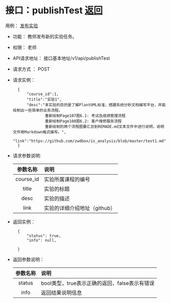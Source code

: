 <!-- markdownlint-disable MD033-->
<!-- 禁止MD033类型的警告 https://www.npmjs.com/package/markdownlint -->

# 接口：publishTest  [返回](../README.md)
用例： [发布实验](../用例/发布实验.md)

- 功能：
    教师发布新的实验任务。
    
- 权限：
    老师  
    
- API请求地址： 
    接口基本地址/v1/api/publishTest

- 请求方式 ：
    POST

- 请求实例：

        {
            "course_id":1,
            "title":"实验1",
            "desc":"本实验的目的是了解PlantUML标准，搭建系统分析文档编写平台，并能绘制出一些简单的业务流程。
                    重新绘制Page107图6.1: 考试及成绩管理流程
                    重新绘制Page108图6.2: 客户维修服务流程
                    重新绘制的两个流程图要汇总到REMADE.md文本文件中进行说明，说明文件用Markdown格式编写。",
            "link":"https://github.com/zwdbox/is_analysis/blob/master/test1.md"
        }
        
- 请求参数说明:        

  |参数名称|说明|
  |:---------:|:--------------------------------------------------------|      
  |course_id|实验所属课程的编号|
  |title|实验的标题| 
  |desc|实验的描述|
  |link|实验的详细介绍地址（github）|
  
- 返回实例：

        {         
            "status": true,
            "info": null,    

        }
 
- 返回参数说明： 
 
  |参数名称|说明|
  |:---------:|:--------------------------------------------------------|      
  |status|bool类型，true表示正确的返回，false表示有错误|
  |info|返回结果说明信息|



